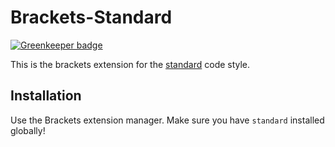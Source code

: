 # Brackets-Standard

[![Greenkeeper badge](https://badges.greenkeeper.io/standard/brackets-standard.svg)](https://greenkeeper.io/)

This is the brackets extension for the [standard] code style.

## Installation

Use the Brackets extension manager. Make sure you have `standard` installed globally!

[standard]: https://github.com/feross/standard/
